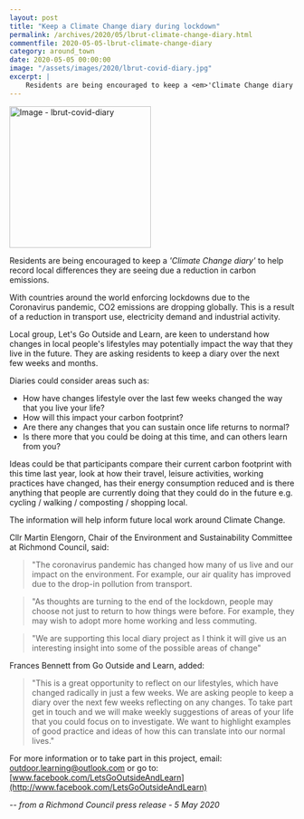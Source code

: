 ```yaml
---
layout: post
title: "Keep a Climate Change diary during lockdown"
permalink: /archives/2020/05/lbrut-climate-change-diary.html
commentfile: 2020-05-05-lbrut-climate-change-diary
category: around_town
date: 2020-05-05 00:00:00
image: "/assets/images/2020/lbrut-covid-diary.jpg"
excerpt: |
    Residents are being encouraged to keep a <em>'Climate Change diary'</em> to help record local differences they are seeing due a reduction in carbon emissions.
---
```

<a href="/assets/images/2020/lbrut-covid-diary.jpg" title="Click for a larger image"><img src="/assets/images/2020/lbrut-covid-diary-thumb.jpg" width="250" alt="Image - lbrut-covid-diary"  class="photo right"/></a>

Residents are being encouraged to keep a *'Climate Change diary'* to help record local differences they are seeing due a reduction in carbon emissions.

With countries around the world enforcing lockdowns due to the Coronavirus pandemic, CO2 emissions are dropping globally. This is a result of a reduction in transport use, electricity demand and industrial activity.

Local group, Let's Go Outside and Learn, are keen to understand how changes in local people's lifestyles may potentially impact the way that they live in the future. They are asking residents to keep a diary over the next few weeks and months.

Diaries could consider areas such as:

- How have changes lifestyle over the last few weeks changed the way that you live your life?
- How will this impact your carbon footprint?
- Are there any changes that you can sustain once life returns to normal?
- Is there more that you could be doing at this time, and can others learn from you?

Ideas could be that participants compare their current carbon footprint with this time last year, look at how their travel, leisure activities, working practices have changed, has their energy consumption reduced and is there anything that people are currently doing that they could do in the future e.g. cycling / walking / composting / shopping local.

The information will help inform future local work around Climate Change.

Cllr Martin Elengorn, Chair of the Environment and Sustainability Committee at Richmond Council, said:

> "The coronavirus pandemic has changed how many of us live and our impact on the environment. For example, our air quality has improved due to the drop-in pollution from transport.

> "As thoughts are turning to the end of the lockdown, people may choose not just to return to how things were before. For example, they may wish to adopt more home working and less commuting.

> "We are supporting this local diary project as I think it will give us an interesting insight into some of the possible areas of change"

Frances Bennett from Go Outside and Learn, added:

> "This is a great opportunity to reflect on our lifestyles, which have changed radically in just a few weeks. We are asking people to keep a diary over the next few weeks reflecting on any changes. To take part get in touch and we will make weekly suggestions of areas of your life that you could focus on to investigate. We want to highlight examples of good practice and ideas of how this can translate into our normal lives."

For more information or to take part in this project,  email:  [outdoor.learning@outlook.com](mailto:outdoor.learning@outlook.com)   or go to: [www.facebook.com/LetsGoOutsideAndLearn](http://www.facebook.com/LetsGoOutsideAndLearn)

<cite>-- from a Richmond Council press release - 5 May 2020</cite>
